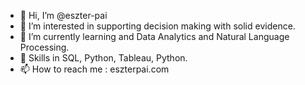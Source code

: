 - 👋 Hi, I’m @eszter-pai
- 👀 I’m interested in supporting decision making with solid evidence.
- 🌱 I’m currently learning and Data Analytics and Natural Language Processing.
- 💞️ Skills in SQL, Python, Tableau, Python.
- 📫 How to reach me : eszterpai.com

<!---
eszter-pai/eszter-pai is a ✨ special ✨ repository because its `README.md` (this file) appears on your GitHub profile.
You can click the Preview link to take a look at your changes.
--->
